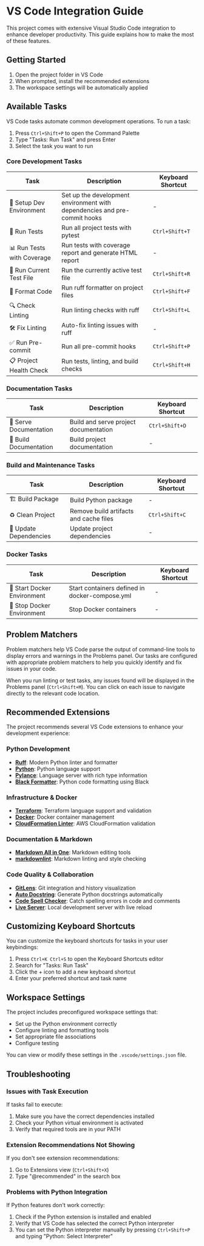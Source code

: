 # VS Code Integration Guide

This project comes with extensive Visual Studio Code integration to enhance developer productivity.
This guide explains how to make the most of these features.

## Getting Started

1. Open the project folder in VS Code
1. When prompted, install the recommended extensions
1. The workspace settings will be automatically applied

## Available Tasks

VS Code tasks automate common development operations. To run a task:

1. Press `Ctrl+Shift+P` to open the Command Palette
1. Type "Tasks: Run Task" and press Enter
1. Select the task you want to run

### Core Development Tasks

| Task                       | Description                                                               | Keyboard Shortcut |
| -------------------------- | ------------------------------------------------------------------------- | ----------------- |
| 🔧 Setup Dev Environment   | Set up the development environment with dependencies and pre-commit hooks | -                 |
| 🧪 Run Tests               | Run all project tests with pytest                                         | `Ctrl+Shift+T`    |
| 📊 Run Tests with Coverage | Run tests with coverage report and generate HTML report                   | -                 |
| 🧪 Run Current Test File   | Run the currently active test file                                        | `Ctrl+Shift+R`    |
| 🧹 Format Code             | Run ruff formatter on project files                                       | `Ctrl+Shift+F`    |
| 🔍 Check Linting           | Run linting checks with ruff                                              | `Ctrl+Shift+L`    |
| 🛠️ Fix Linting             | Auto-fix linting issues with ruff                                         | -                 |
| ✅ Run Pre-commit          | Run all pre-commit hooks                                                  | `Ctrl+Shift+P`    |
| 📋 Project Health Check    | Run tests, linting, and build checks                                      | `Ctrl+Shift+H`    |

### Documentation Tasks

| Task                   | Description                           | Keyboard Shortcut |
| ---------------------- | ------------------------------------- | ----------------- |
| 📖 Serve Documentation | Build and serve project documentation | `Ctrl+Shift+D`    |
| 📖 Build Documentation | Build project documentation           | -                 |

### Build and Maintenance Tasks

| Task                   | Description                            | Keyboard Shortcut |
| ---------------------- | -------------------------------------- | ----------------- |
| 🏗️ Build Package       | Build Python package                   | -                 |
| ♻️ Clean Project       | Remove build artifacts and cache files | `Ctrl+Shift+C`    |
| 🔄 Update Dependencies | Update project dependencies            | -                 |

### Docker Tasks

| Task                        | Description                                    | Keyboard Shortcut |
| --------------------------- | ---------------------------------------------- | ----------------- |
| 🐳 Start Docker Environment | Start containers defined in docker-compose.yml | -                 |
| 🐳 Stop Docker Environment  | Stop Docker containers                         | -                 |

## Problem Matchers

Problem matchers help VS Code parse the output of command-line tools to display errors and warnings
in the Problems panel. Our tasks are configured with appropriate problem matchers to help you
quickly identify and fix issues in your code.

When you run linting or test tasks, any issues found will be displayed in the Problems panel
(`Ctrl+Shift+M`). You can click on each issue to navigate directly to the relevant code location.

## Recommended Extensions

The project recommends several VS Code extensions to enhance your development experience:

### Python Development

- **[Ruff](https://marketplace.visualstudio.com/items?itemName=charliermarsh.ruff)**: Modern Python
  linter and formatter
- **[Python](https://marketplace.visualstudio.com/items?itemName=ms-python.python)**: Python
  language support
- **[Pylance](https://marketplace.visualstudio.com/items?itemName=ms-python.vscode-pylance)**:
  Language server with rich type information
- **[Black Formatter](https://marketplace.visualstudio.com/items?itemName=ms-python.black-formatter)**:
  Python code formatting using Black

### Infrastructure & Docker

- **[Terraform](https://marketplace.visualstudio.com/items?itemName=hashicorp.terraform)**:
  Terraform language support and validation
- **[Docker](https://marketplace.visualstudio.com/items?itemName=ms-azuretools.vscode-docker)**:
  Docker container management
- **[CloudFormation Linter](https://marketplace.visualstudio.com/items?itemName=kddejong.vscode-cfn-lint)**:
  AWS CloudFormation validation

### Documentation & Markdown

- **[Markdown All in One](https://marketplace.visualstudio.com/items?itemName=yzhang.markdown-all-in-one)**:
  Markdown editing tools
- **[markdownlint](https://marketplace.visualstudio.com/items?itemName=davidanson.vscode-markdownlint)**:
  Markdown linting and style checking

### Code Quality & Collaboration

- **[GitLens](https://marketplace.visualstudio.com/items?itemName=eamodio.gitlens)**: Git
  integration and history visualization
- **[Auto Docstring](https://marketplace.visualstudio.com/items?itemName=njpwerner.autodocstring)**:
  Generate Python docstrings automatically
- **[Code Spell Checker](https://marketplace.visualstudio.com/items?itemName=streetsidesoftware.code-spell-checker)**:
  Catch spelling errors in code and comments
- **[Live Server](https://marketplace.visualstudio.com/items?itemName=ritwickdey.liveserver)**:
  Local development server with live reload

## Customizing Keyboard Shortcuts

You can customize the keyboard shortcuts for tasks in your user keybindings:

1. Press `Ctrl+K Ctrl+S` to open the Keyboard Shortcuts editor
1. Search for "Tasks: Run Task"
1. Click the + icon to add a new keyboard shortcut
1. Enter your preferred shortcut and task name

## Workspace Settings

The project includes preconfigured workspace settings that:

- Set up the Python environment correctly
- Configure linting and formatting tools
- Set appropriate file associations
- Configure testing

You can view or modify these settings in the `.vscode/settings.json` file.

## Troubleshooting

### Issues with Task Execution

If tasks fail to execute:

1. Make sure you have the correct dependencies installed
1. Check your Python virtual environment is activated
1. Verify that required tools are in your PATH

### Extension Recommendations Not Showing

If you don't see extension recommendations:

1. Go to Extensions view (`Ctrl+Shift+X`)
1. Type "@recommended" in the search box

### Problems with Python Integration

If Python features don't work correctly:

1. Check if the Python extension is installed and enabled
1. Verify that VS Code has selected the correct Python interpreter
1. You can set the Python interpreter manually by pressing `Ctrl+Shift+P` and typing "Python: Select
   Interpreter"

